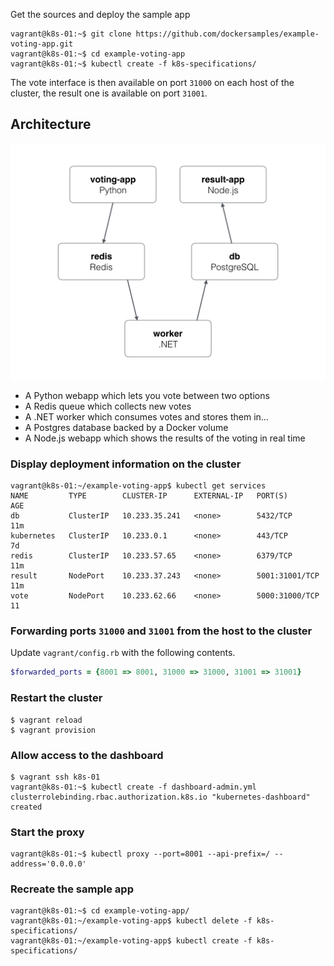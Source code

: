 Get the sources and deploy the sample app
```
vagrant@k8s-01:~$ git clone https://github.com/dockersamples/example-voting-app.git
vagrant@k8s-01:~$ cd example-voting-app
vagrant@k8s-01:~$ kubectl create -f k8s-specifications/
```

The vote interface is then available on port `31000` on each host of the cluster, the result one is available on port `31001`.

Architecture
-----

![Architecture diagram](architecture.png)

* A Python webapp which lets you vote between two options
* A Redis queue which collects new votes
* A .NET worker which consumes votes and stores them in…
* A Postgres database backed by a Docker volume
* A Node.js webapp which shows the results of the voting in real time

### Display deployment information on the cluster

```
vagrant@k8s-01:~/example-voting-app$ kubectl get services
NAME         TYPE        CLUSTER-IP      EXTERNAL-IP   PORT(S)          AGE
db           ClusterIP   10.233.35.241   <none>        5432/TCP         11m
kubernetes   ClusterIP   10.233.0.1      <none>        443/TCP          7d
redis        ClusterIP   10.233.57.65    <none>        6379/TCP         11m
result       NodePort    10.233.37.243   <none>        5001:31001/TCP   11m
vote         NodePort    10.233.62.66    <none>        5000:31000/TCP   11
```

### Forwarding ports `31000` and `31001` from the host to the cluster

Update `vagrant/config.rb` with the following contents.

```ruby
$forwarded_ports = {8001 => 8001, 31000 => 31000, 31001 => 31001}
```

### Restart the cluster

```
$ vagrant reload
$ vagrant provision
```

### Allow access to the dashboard

```
$ vagrant ssh k8s-01
vagrant@k8s-01:~$ kubectl create -f dashboard-admin.yml
clusterrolebinding.rbac.authorization.k8s.io "kubernetes-dashboard" created
```

### Start the proxy
```
vagrant@k8s-01:~$ kubectl proxy --port=8001 --api-prefix=/ --address='0.0.0.0'
```

### Recreate the sample app
```
vagrant@k8s-01:~$ cd example-voting-app/
vagrant@k8s-01:~/example-voting-app$ kubectl delete -f k8s-specifications/
vagrant@k8s-01:~/example-voting-app$ kubectl create -f k8s-specifications/
```
